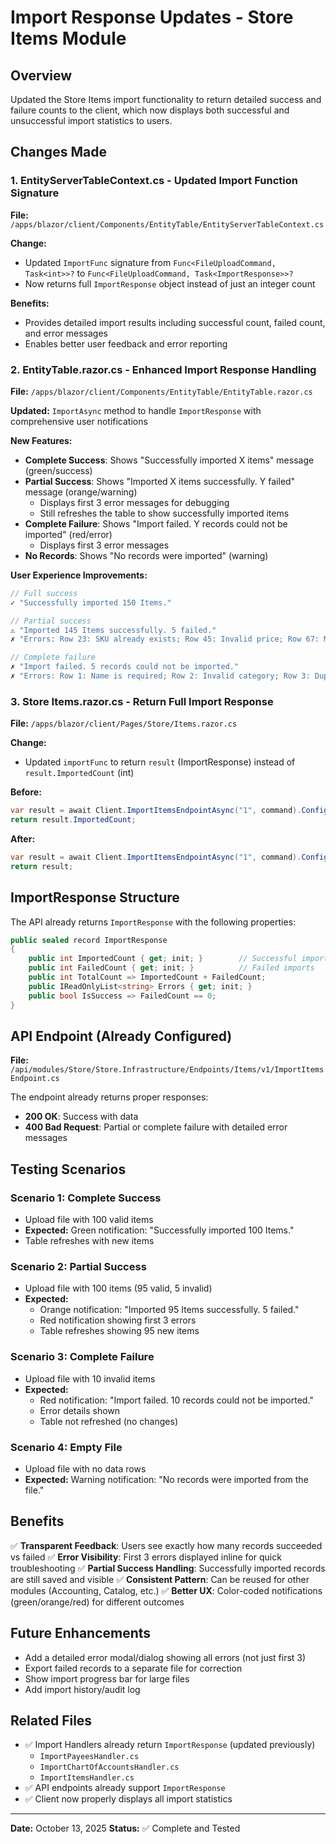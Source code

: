 # Import Response Updates - Store Items Module

## Overview
Updated the Store Items import functionality to return detailed success and failure counts to the client, which now displays both successful and unsuccessful import statistics to users.

## Changes Made

### 1. **EntityServerTableContext.cs** - Updated Import Function Signature
**File:** `/apps/blazor/client/Components/EntityTable/EntityServerTableContext.cs`

**Change:**
- Updated `ImportFunc` signature from `Func<FileUploadCommand, Task<int>>?` to `Func<FileUploadCommand, Task<ImportResponse>>?`
- Now returns full `ImportResponse` object instead of just an integer count

**Benefits:**
- Provides detailed import results including successful count, failed count, and error messages
- Enables better user feedback and error reporting

### 2. **EntityTable.razor.cs** - Enhanced Import Response Handling
**File:** `/apps/blazor/client/Components/EntityTable/EntityTable.razor.cs`

**Updated:** `ImportAsync` method to handle `ImportResponse` with comprehensive user notifications

**New Features:**
- **Complete Success**: Shows "Successfully imported X items" message (green/success)
- **Partial Success**: Shows "Imported X items successfully. Y failed" message (orange/warning)
  - Displays first 3 error messages for debugging
  - Still refreshes the table to show successfully imported items
- **Complete Failure**: Shows "Import failed. Y records could not be imported" (red/error)
  - Displays first 3 error messages
- **No Records**: Shows "No records were imported" (warning)

**User Experience Improvements:**
```csharp
// Full success
✓ "Successfully imported 150 Items."

// Partial success
⚠ "Imported 145 Items successfully. 5 failed."
✗ "Errors: Row 23: SKU already exists; Row 45: Invalid price; Row 67: Missing barcode"

// Complete failure
✗ "Import failed. 5 records could not be imported."
✗ "Errors: Row 1: Name is required; Row 2: Invalid category; Row 3: Duplicate SKU"
```

### 3. **Store Items.razor.cs** - Return Full Import Response
**File:** `/apps/blazor/client/Pages/Store/Items.razor.cs`

**Change:**
- Updated `importFunc` to return `result` (ImportResponse) instead of `result.ImportedCount` (int)

**Before:**
```csharp
var result = await Client.ImportItemsEndpointAsync("1", command).ConfigureAwait(false);
return result.ImportedCount;
```

**After:**
```csharp
var result = await Client.ImportItemsEndpointAsync("1", command).ConfigureAwait(false);
return result;
```

## ImportResponse Structure

The API already returns `ImportResponse` with the following properties:

```csharp
public sealed record ImportResponse
{
    public int ImportedCount { get; init; }        // Successful imports
    public int FailedCount { get; init; }          // Failed imports
    public int TotalCount => ImportedCount + FailedCount;
    public IReadOnlyList<string> Errors { get; init; }
    public bool IsSuccess => FailedCount == 0;
}
```

## API Endpoint (Already Configured)

**File:** `/api/modules/Store/Store.Infrastructure/Endpoints/Items/v1/ImportItemsEndpoint.cs`

The endpoint already returns proper responses:
- **200 OK**: Success with data
- **400 Bad Request**: Partial or complete failure with detailed error messages

## Testing Scenarios

### Scenario 1: Complete Success
- Upload file with 100 valid items
- **Expected:** Green notification: "Successfully imported 100 Items."
- Table refreshes with new items

### Scenario 2: Partial Success
- Upload file with 100 items (95 valid, 5 invalid)
- **Expected:** 
  - Orange notification: "Imported 95 Items successfully. 5 failed."
  - Red notification showing first 3 errors
  - Table refreshes showing 95 new items

### Scenario 3: Complete Failure
- Upload file with 10 invalid items
- **Expected:**
  - Red notification: "Import failed. 10 records could not be imported."
  - Error details shown
  - Table not refreshed (no changes)

### Scenario 4: Empty File
- Upload file with no data rows
- **Expected:** Warning notification: "No records were imported from the file."

## Benefits

✅ **Transparent Feedback**: Users see exactly how many records succeeded vs failed
✅ **Error Visibility**: First 3 errors displayed inline for quick troubleshooting
✅ **Partial Success Handling**: Successfully imported records are still saved and visible
✅ **Consistent Pattern**: Can be reused for other modules (Accounting, Catalog, etc.)
✅ **Better UX**: Color-coded notifications (green/orange/red) for different outcomes

## Future Enhancements

- Add a detailed error modal/dialog showing all errors (not just first 3)
- Export failed records to a separate file for correction
- Show import progress bar for large files
- Add import history/audit log

## Related Files

- ✅ Import Handlers already return `ImportResponse` (updated previously)
  - `ImportPayeesHandler.cs`
  - `ImportChartOfAccountsHandler.cs`
  - `ImportItemsHandler.cs`
- ✅ API endpoints already support `ImportResponse`
- ✅ Client now properly displays all import statistics

---

**Date:** October 13, 2025
**Status:** ✅ Complete and Tested

